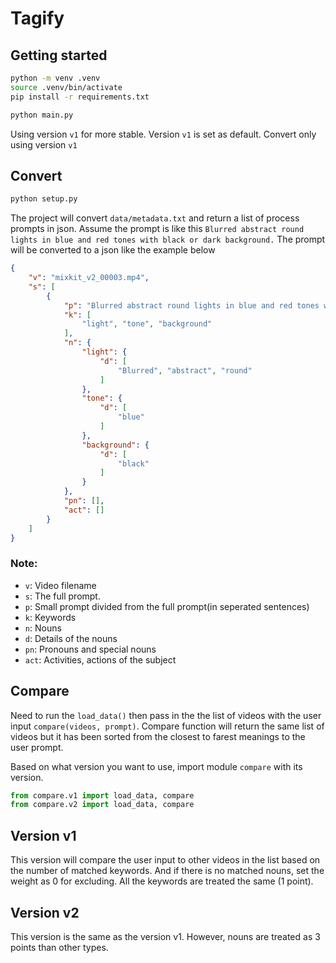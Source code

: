 # Tagify

## Getting started

```bash
python -m venv .venv
source .venv/bin/activate
pip install -r requirements.txt
```

```bash
python main.py
```

Using version `v1` for more stable. Version `v1` is set as default.
Convert only using version `v1`

## Convert

```bash
python setup.py
```

The project will convert `data/metadata.txt` and return a list of process prompts in json. Assume the prompt is like this `Blurred abstract round lights in blue and red tones with black or dark background.` The prompt will be converted to a json like the example below

```json
{
    "v": "mixkit_v2_00003.mp4", 
    "s": [
        {
            "p": "Blurred abstract round lights in blue and red tones with black or dark background.", 
            "k": [
                "light", "tone", "background"
            ], 
            "n": {
                "light": {
                    "d": [
                        "Blurred", "abstract", "round"
                    ]
                }, 
                "tone": {
                    "d": [
                        "blue"
                    ]
                }, 
                "background": {
                    "d": [
                        "black"
                    ]
                }
            }, 
            "pn": [], 
            "act": []
        }
    ]
}
```

### Note:
 - `v`: Video filename
 - `s`: The full prompt.
 - `p`: Small prompt divided from the full prompt(in seperated sentences)
 - `k`: Keywords
 - `n`: Nouns
 - `d`: Details of the nouns
 - `pn`: Pronouns and special nouns
 - `act`: Activities, actions of the subject

## Compare

Need to run the `load_data()` then pass in the the list of videos with the user input `compare(videos, prompt)`.
Compare function will return the same list of videos but it has been sorted from the closest to farest meanings to the user prompt.

Based on what version you want to use, import module `compare` with its version.

```python
from compare.v1 import load_data, compare 
from compare.v2 import load_data, compare
```

## Version v1

This version will compare the user input to other videos in the list based on the number of matched keywords. And if there is no matched nouns, set the weight as 0 for excluding. All the keywords are treated the same (1 point).

## Version v2

This version is the same as the version v1. However, nouns are treated as 3 points than other types. 